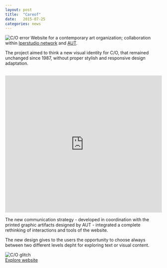 ```yaml
---
layout: post
title:  "Careof"
date:   2015-07-25
categories: news
---
```


<img src="http://transit7.cargocollective.com/1/10/325579/10282961/glitch-_careof.jpg" alt="C/O error">
Website for a contemporary art organization; collaboration within <a href="https://www.iperstudio.net/" target="_blank">Iperstudio network</a> and <a href="http://www.98800.org/" target="_blank"> AUT</a>.

The project aimed to think a new visual identity for C/O, that remained unchanged since 1987, without proper stylish and responsive design adaptation.

<br>
<iframe src="https://player.vimeo.com/video/150954036?color=e74c3c&title=0&byline=0&portrait=0" width="100%" height="440" frameborder="0" webkitallowfullscreen mozallowfullscreen allowfullscreen></iframe>
<br>

The new communication strategy - developed in coordination with the printed graphic artifacts designed by AUT - integrated a complete rethinking of interactions and tools of the website.

The new design gives to the users the opportunity to choose always between two different levels depht for exploring text or visual content.

<img src="http://payload399.cargocollective.com/1/10/325579/10282961/output_UuELbY.gif" alt="C/O glitch">

<br>
<a href="https://www.careof.org/" target="_blank" class="button">Explore website</a>
